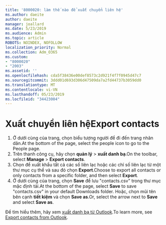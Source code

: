 ```yaml
---
title: '8000020: làm thế nào để xuất chuyển liên hệ'
ms.author: daeite
author: daeite
manager: joallard
ms.date: 5/23/2019
ms.audience: Admin
ms.topic: article
ROBOTS: NOINDEX, NOFOLLOW
localization_priority: Normal
ms.collection: Adm_O365
ms.custom:
- "8000020"
- "2003"
ms.assetid: ''
ms.openlocfilehash: cda5f38436e00def8573c2d921f4f7f0945d47c7
ms.sourcegitcommit: 3ddd01d693d306d47509da7a2fd44737b3059dd0
ms.translationtype: MT
ms.contentlocale: vi-VN
ms.lasthandoff: 05/23/2019
ms.locfileid: "34423004"
---
```

# <a name="export-contacts"></a><span data-ttu-id="a1b38-102">Xuất chuyển liên hệ</span><span class="sxs-lookup"><span data-stu-id="a1b38-102">Export contacts</span></span>

1. <span data-ttu-id="a1b38-103">Ở dưới cùng của trang, chọn biểu tượng người để đi đến trang nhân dân.</span><span class="sxs-lookup"><span data-stu-id="a1b38-103">At the bottom of the page, select the people icon to go to the People page.</span></span>
2. <span data-ttu-id="a1b38-104">Trên thanh công cụ, hãy chọn **quản lý** > **xuất danh bạ**.</span><span class="sxs-lookup"><span data-stu-id="a1b38-104">On the toolbar, select **Manage** > **Export contacts**.</span></span> 
3. <span data-ttu-id="a1b38-105">Chọn để xuất khẩu tất cả các số liên lạc hoặc các chỉ số liên lạc từ một thư mục cụ thể và sau đó chọn **Export**.</span><span class="sxs-lookup"><span data-stu-id="a1b38-105">Choose to export all contacts or only contacts from a specific folder, and then select **Export**.</span></span>
4. <span data-ttu-id="a1b38-106">Ở dưới cùng của trang, chọn **Save** để lưu "contacts.csv" trong thư mục mặc định tải.</span><span class="sxs-lookup"><span data-stu-id="a1b38-106">At the bottom of the page, select **Save** to save "contacts.csv" in your default Downloads folder.</span></span> <span data-ttu-id="a1b38-107">Hoặc, chọn mũi tên bên cạnh **tiết kiệm** và chọn **Save as**.</span><span class="sxs-lookup"><span data-stu-id="a1b38-107">Or, select the arrow next to **Save** and select **Save as**.</span></span>

<span data-ttu-id="a1b38-108">Để tìm hiểu thêm, hãy xem [xuất danh bạ từ Outlook](https://support.office.com/article/10f09abd-643c-4495-bb80-543714eca73f#ID0EAACAAA=Outlook_on_the_web).</span><span class="sxs-lookup"><span data-stu-id="a1b38-108">To learn more, see [Export contacts from Outlook](https://support.office.com/article/10f09abd-643c-4495-bb80-543714eca73f#ID0EAACAAA=Outlook_on_the_web).</span></span>

